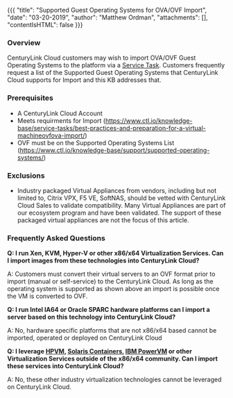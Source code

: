 {{{
  "title": "Supported Guest Operating Systems for OVA/OVF Import",
  "date": "03-20-2019",
  "author": "Matthew Ordman",
  "attachments": [],
  "contentIsHTML": false
}}}

### Overview
CenturyLink Cloud customers may wish to import OVA/OVF Guest Operating Systems to the platform via a [Service Task](//www.ctl.io/products/support/service-tasks). Customers frequently request a list of the Supported Guest Operating Systems that CenturyLink Cloud supports for Import and this KB addresses that.

### Prerequisites
* A CenturyLink Cloud Account
* Meets requirments for Import (https://www.ctl.io/knowledge-base/service-tasks/best-practices-and-preparation-for-a-virtual-machineovfova-import/)
* OVF must be on the Supported Operating Systems List (https://www.ctl.io/knowledge-base/support/supported-operating-systems/)

### Exclusions
* Industry packaged Virtual Appliances from vendors, including but not limited to, Citrix VPX, F5 VE, SoftNAS, should be vetted with CenturyLink Cloud Sales to validate compatibility. Many Virtual Appliances are part of our ecosystem program and have been validated.  The support of these packaged virtual appliances are not the focus of this article.

### Frequently Asked Questions

**Q: I run Xen, KVM, Hyper-V or other x86/x64 Virtualization Services.  Can I import images from these technologies into CenturyLink Cloud?**

A: Customers must convert their virtual servers to an OVF format prior to import (manual or self-service) to the CenturyLink Cloud.  As long as the operating system is supported as shown above an import is possible once the VM is converted to OVF.  

**Q: I run Intel IA64 or Oracle SPARC hardware platforms can I import a server based on this technology into CenturyLink Cloud?**

A: No, hardware specific platforms that are not x86/x64 based cannot be imported, operated or deployed on CenturyLink Cloud

**Q: I leverage [HPVM](//en.wikipedia.org/wiki/HP_Integrity_Virtual_Machines), [Solaris Containers](//en.wikipedia.org/wiki/Solaris_Containers), [IBM PowerVM](//en.wikipedia.org/wiki/PowerVM) or other Virtualization Services outside of the x86/x64 community.  Can I import these services into CenturyLink Cloud?**

A: No, these other industry virtualization technologies cannot be leveraged on CenturyLink Cloud.
